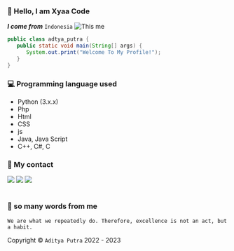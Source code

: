 ### 👋 Hello, I am Xyaa Code
***I come from*** ```Indonesia```
<img src='https://a.top4top.io/p_2531c7tqe0.png' alt="This me" />
```JAVA
public class adtya_putra {
   public static void main(String[] args) {
      System.out.print("Welcome To My Profile!");
   }
}
```
### 💻 Programming language used
- Python (3.x.x)
- Php
- Html
- CSS
- js
- Java, Java Script
- C++, C#, C

### 👀 My contact
[![](https://img.shields.io/badge/Facebook-blue?logo=Facebook&logoColor=blue&labelColor=white)](https://www.facebook.com/Aditya.putraXD991)
[![](https://img.shields.io/badge/Whatsapp-CHAT-red?logo=Whatsapp&logoColor=Brightgreen&labelColor=white)](https://wa.me/+16143244921)
[![](https://img.shields.io/badge/Instagram-Blue?logo=Instagram&logoColor=blue&labelColor=white)](https://www.instagram.com/xyaa_codename)<br><br>
### 🌛 so many words from me

```We are what we repeatedly do. Therefore, excellence is not an act, but a habit.```

Copyright © ```Aditya Putra``` 2022 - 2023
